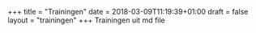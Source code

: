 +++
title = "Trainingen"
date = 2018-03-09T11:19:39+01:00
draft = false
layout = "trainingen"
+++
Trainingen uit md file